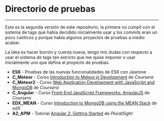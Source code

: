 # Directorio de pruebas
----------

Esta es la segunda versión de este repositorio, la primera no cumplí con el sistema de tags que había decidido inicialmente usar y los commits eran un poco caóticos y porque había algunos proyectos de pruebas a medio acabar.

La idea es hacer borrón y cuenta nueva, tengo mis dudas con respecto a usar el sistema de tags tan estricto que me quise imponer o usar inicialmente uno que defina al proyecto de pruebas.

- **ES6** - Pruebas de las nuevas funcionalidades de ES6 con Jasmine
- **C_Meteor** - Curso [Introduction to Meteor.js Development](https://www.coursera.org/learn/meteor-development) de *Coursera*
- **C_Meteor2** - Curso [Web Application Development with JavaScript and MongoDB](https://www.coursera.org/learn/web-application-development/) de *Coursera*
- **C_Angular** - Curso [Front-End JavaScript Frameworks: AngularJS](https://www.coursera.org/learn/angular-js) de *Coursera*
- **EDX_MEAN** - Curso [Introduction to MongoDB using the MEAN Stack](https://www.edx.org/course/introduction-mongodb-using-mean-stack-mongodbx-m101x-0) de *edX*
- **A2_APM** - Tutorial [Angular 2: Getting Started](https://www.pluralsight.com/courses/angular-2-getting-started) de *PluralSight*